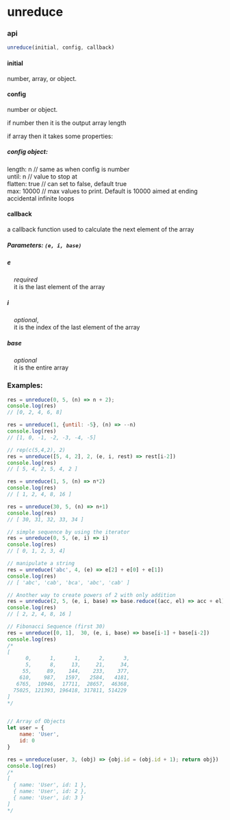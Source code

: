 # unreduce

### api

```javascript
unreduce(initial, config, callback)
```

#### initial

number, array, or object.

#### config

number or object.

if number then it is the output array length

if array then it takes some properties:

##### config object: 
length: n  // same as when config is number  
until: n  // value to stop at  
flatten: true   // can set to false, default true  
max: 10000 // max values to print. Default is 10000 aimed at ending accidental infinite loops


#### callback

a callback function used to calculate the next element of the array

##### Parameters: `(e, i, base)`

##### e  
&nbsp;&nbsp;&nbsp;&nbsp;*required*  
&nbsp;&nbsp;&nbsp;&nbsp;it is the last element of the array  
  
##### i  
&nbsp;&nbsp;&nbsp;&nbsp;*optional*,  
&nbsp;&nbsp;&nbsp;&nbsp;it is the index of the last element of the array  

##### base  
&nbsp;&nbsp;&nbsp;&nbsp;*optional*  
&nbsp;&nbsp;&nbsp;&nbsp;it is the entire array
  
  
### Examples:  
```javascript
res = unreduce(0, 5, (n) => n + 2);
console.log(res)
// [0, 2, 4, 6, 8]

res = unreduce(1, {until: -5}, (n) => --n)
console.log(res)
// [1, 0, -1, -2, -3, -4, -5]

// rep(c(5,4,2), 2)
res = unreduce([5, 4, 2], 2, (e, i, rest) => rest[i-2])
console.log(res)
// [ 5, 4, 2, 5, 4, 2 ]

res = unreduce(1, 5, (n) => n*2)
console.log(res)
// [ 1, 2, 4, 8, 16 ]

res = unreduce(30, 5, (n) => n+1)
console.log(res)
// [ 30, 31, 32, 33, 34 ]

// simple sequence by using the iterator
res = unreduce(0, 5, (e, i) => i)
console.log(res)
// [ 0, 1, 2, 3, 4]

// manipulate a string
res = unreduce('abc', 4, (e) => e[2] + e[0] + e[1])
console.log(res)
// [ 'abc', 'cab', 'bca', 'abc', 'cab' ]

// Another way to create powers of 2 with only addition
res = unreduce(2, 5, (e, i, base) => base.reduce((acc, el) => acc + el))
console.log(res)
// [ 2, 2, 4, 8, 16 ]

// Fibonacci Sequence (first 30)
res = unreduce([0, 1],  30, (e, i, base) => base[i-1] + base[i-2])
console.log(res)
/*
[
      0,      1,      1,      2,      3,
      5,      8,     13,     21,     34,
     55,     89,    144,    233,    377,
    610,    987,   1597,   2584,   4181,
   6765,  10946,  17711,  28657,  46368,
  75025, 121393, 196418, 317811, 514229
]
*/


// Array of Objects
let user = {
    name: 'User',
    id: 0
}

res = unreduce(user, 3, (obj) => {obj.id = (obj.id + 1); return obj}) 
console.log(res)
/*
[
  { name: 'User', id: 1 },
  { name: 'User', id: 2 },
  { name: 'User', id: 3 }
]
*/
```

